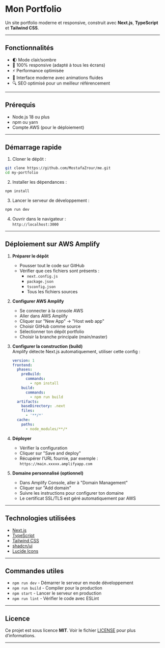 
# Mon Portfolio

Un site portfolio moderne et responsive, construit avec **Next.js**, **TypeScript** et **Tailwind CSS**.

---

## Fonctionnalités

- 🌓 Mode clair/sombre
- 📱 100% responsive (adapté à tous les écrans)
- ⚡ Performance optimisée
- 🎨 Interface moderne avec animations fluides
- 🔍 SEO optimisé pour un meilleur référencement

---

## Prérequis

- Node.js 18 ou plus
- npm ou yarn
- Compte AWS (pour le déploiement)

---

## Démarrage rapide

1. Cloner le dépôt :  
```bash
git clone https://github.com/MostafaZrour/me.git
cd my-portfolio
```

2. Installer les dépendances :  
```bash
npm install
```

3. Lancer le serveur de développement :  
```bash
npm run dev
```

4. Ouvrir dans le navigateur :  
`http://localhost:3000`

---

## Déploiement sur AWS Amplify

1. **Préparer le dépôt**  
   - Pousser tout le code sur GitHub  
   - Vérifier que ces fichiers sont présents :  
     - `next.config.js`  
     - `package.json`  
     - `tsconfig.json`  
     - Tous les fichiers sources  

2. **Configurer AWS Amplify**  
   - Se connecter à la console AWS  
   - Aller dans AWS Amplify  
   - Cliquer sur "New App" → "Host web app"  
   - Choisir GitHub comme source  
   - Sélectionner ton dépôt portfolio  
   - Choisir la branche principale (main/master)  

3. **Configurer la construction (build)**  
   Amplify détecte Next.js automatiquement, utiliser cette config :  
   ```yaml
   version: 1
   frontend:
     phases:
       preBuild:
         commands:
           - npm install
       build:
         commands:
           - npm run build
     artifacts:
       baseDirectory: .next
       files:
         - '**/*'
     cache:
       paths:
         - node_modules/**/*
   ```

4. **Déployer**  
   - Vérifier la configuration  
   - Cliquer sur "Save and deploy"  
   - Récupérer l’URL fournie, par exemple :  
   `https://main.xxxxx.amplifyapp.com`

5. **Domaine personnalisé (optionnel)**  
   - Dans Amplify Console, aller à "Domain Management"  
   - Cliquer sur "Add domain"  
   - Suivre les instructions pour configurer ton domaine  
   - Le certificat SSL/TLS est géré automatiquement par AWS  

---

## Technologies utilisées

- [Next.js](https://nextjs.org/)  
- [TypeScript](https://www.typescriptlang.org/)  
- [Tailwind CSS](https://tailwindcss.com/)  
- [shadcn/ui](https://ui.shadcn.com/)  
- [Lucide Icons](https://lucide.dev/)  

---

## Commandes utiles

- `npm run dev` - Démarrer le serveur en mode développement  
- `npm run build` - Compiler pour la production  
- `npm start` - Lancer le serveur en production  
- `npm run lint` - Vérifier le code avec ESLint  

---

## Licence

Ce projet est sous licence **MIT**. Voir le fichier [LICENSE](LICENSE) pour plus d’informations.

---
